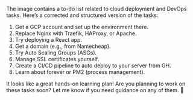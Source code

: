 The image contains a to-do list related to cloud deployment and DevOps tasks. Here’s a corrected and structured version of the tasks:

1. Get a GCP account and set up the environment there.  
2. Replace Nginx with Traefik, HAProxy, or Apache.  
3. Try deploying a React app.  
4. Get a domain (e.g., from Namecheap).  
5. Try Auto Scaling Groups (ASGs).  
6. Manage SSL certificates yourself.  
7. Create a CI/CD pipeline to auto deploy to your server from GH.  
8. Learn about forever or PM2 (process management).  

It looks like a great hands-on learning plan! Are you planning to work on these tasks soon? Let me know if you need guidance on any of them. 🚀